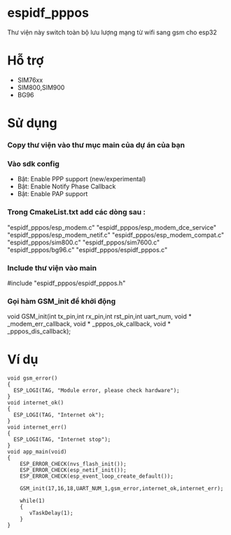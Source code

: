 # espidf_pppos
Thư viện này switch toàn bộ lưu lượng mạng từ wifi sang gsm cho esp32
# Hỗ trợ
- SIM76xx
- SIM800,SIM900
- BG96
# Sử dụng
### Copy thư viện vào thư mục main của dự án của bạn
### Vào sdk config
 - Bật:  Enable PPP support (new/experimental)
 - Bật:  Enable Notify Phase Callback
 - Bật:  Enable PAP support
### Trong CmakeList.txt add các dòng sau :
"espidf_pppos/esp_modem.c"
"espidf_pppos/esp_modem_dce_service"
"espidf_pppos/esp_modem_netif.c"
"espidf_pppos/esp_modem_compat.c"
"espidf_pppos/sim800.c"
"espidf_pppos/sim7600.c"
"espidf_pppos/bg96.c"
"espidf_pppos/espidf_pppos.c"

### Include thư viện vào main
#include "espidf_pppos/espidf_pppos.h"

### Gọi hàm GSM_init để khởi động
void GSM_init(int tx_pin,int rx_pin,int rst_pin,int uart_num, void * _modem_err_callback, void * _pppos_ok_callback, void * _pppos_dis_callback);

# Ví dụ
```
void gsm_error()
{
  ESP_LOGI(TAG, "Module error, please check hardware");
}
void internet_ok()
{
  ESP_LOGI(TAG, "Internet ok");
}
void internet_err()
{
  ESP_LOGI(TAG, "Internet stop");
}
void app_main(void)
{
    ESP_ERROR_CHECK(nvs_flash_init());
    ESP_ERROR_CHECK(esp_netif_init());
    ESP_ERROR_CHECK(esp_event_loop_create_default());

    GSM_init(17,16,18,UART_NUM_1,gsm_error,internet_ok,internet_err);

    while(1)
    {
       vTaskDelay(1);
    }
}
```

